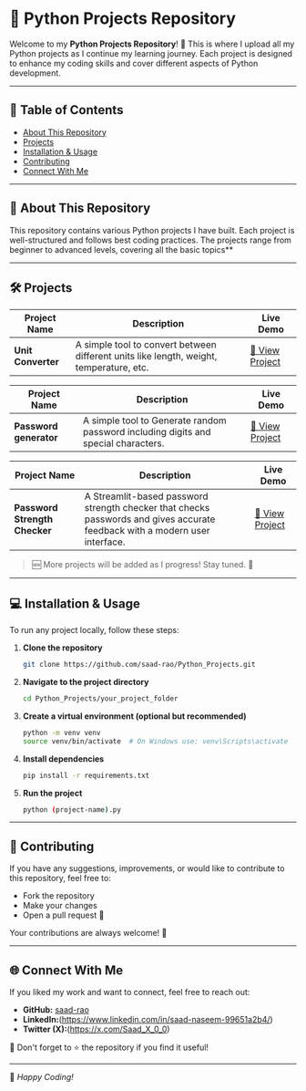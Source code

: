 # 🐍 Python Projects Repository

Welcome to my **Python Projects Repository**! 🚀 This is where I upload all my Python projects as I continue my learning journey. Each project is designed to enhance my coding skills and cover different aspects of Python development.

---

## 📌 Table of Contents
- [About This Repository](#about-this-repository)
- [Projects](https://share.streamlit.io/user/saad-rao)
- [Installation & Usage](#installation--usage)
- [Contributing](#contributing)
- [Connect With Me](https://www.linkedin.com/in/saad-naseem-99651a2b4/)

---

## 📜 About This Repository
This repository contains various Python projects I have built. Each project is well-structured and follows best coding practices. The projects range from beginner to advanced levels, covering all the basic topics**

---

## 🛠️ Projects

| Project Name | Description | Live Demo |
|-------------|------------|-----------|
| **Unit Converter** | A simple tool to convert between different units like length, weight, temperature, etc. | [🔗 View Project](https://unit-converter-by-dev-saad.streamlit.app/) |

| Project Name | Description | Live Demo |
|-------------|------------|-----------|
| **Password generator** | A simple tool to Generate random password including digits and special characters. | [🔗 View Project](https://password-generator-by-dev-saad.streamlit.app/) |


| Project Name | Description | Live Demo |
|-------------|------------|-----------|
| **Password Strength Checker** |A Streamlit-based password strength checker that checks passwords and gives accurate feedback with a modern user interface. | [🔗 View Project](https://password-strength-checker-by-dev-saad.streamlit.app/) |
<!-- 
| **Web Scraper** | A Python-based web scraper that extracts data from websites. | [🔗 View Project](https://your-deployed-link.com) |
| **To-Do App** | A task management app built using Python and Streamlit. | [🔗 View Project](https://your-deployed-link.com) | -->

> 🆕 More projects will be added as I progress! Stay tuned. 🎯

---

## 💻 Installation & Usage

To run any project locally, follow these steps:

1. **Clone the repository**
   ```sh
   git clone https://github.com/saad-rao/Python_Projects.git
   ```
2. **Navigate to the project directory**
   ```sh
   cd Python_Projects/your_project_folder
   ```
3. **Create a virtual environment (optional but recommended)**
   ```sh
   python -m venv venv
   source venv/bin/activate  # On Windows use: venv\Scripts\activate
   ```
4. **Install dependencies**
   ```sh
   pip install -r requirements.txt
   ```
5. **Run the project**
   ```sh
   python (project-name).py
   ```

---

## 🤝 Contributing
If you have any suggestions, improvements, or would like to contribute to this repository, feel free to:
- Fork the repository
- Make your changes
- Open a pull request 🚀

Your contributions are always welcome! 🙌

---

## 🌐 Connect With Me
If you liked my work and want to connect, feel free to reach out:

- **GitHub:** [saad-rao](https://github.com/saad-rao)
- **LinkedIn:**(https://www.linkedin.com/in/saad-naseem-99651a2b4/)
- **Twitter (X):**(https://x.com/Saad_X_0_0)

📢 Don't forget to ⭐ the repository if you find it useful!

---

🚀 _Happy Coding!_
